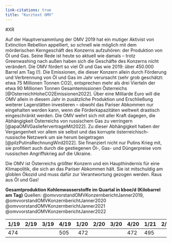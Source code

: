 ```yaml
---
link-citations: true
title: "Kurztext OMV"
---
```


#XR

Auf der Hauptversammlung der OMV 2019 hat ein mutiger Aktivist von Extinction Rebellion appelliert, so schnell wie möglich mit dem mörderischen Kerngeschäft des Konzerns aufzuhören: der Produktion von Öl und Gas. Seine Rede ist heute so aktuell wie damals – trotz Greenwashing nach außen haben sich die Geschäfte des Konzerns nicht verändert. Die OMV fördert so viel Öl und Gas wie 2019: über 450.000 Barrel am Tag (!). Die Emissionen, die dieser Konzern allein durch Förderung und Verbrennung von Öl und Gas im Jahr verursacht (sehr grob geschätzt: etwa 75 Millionen Tonnen CO2), entsprechen mehr als drei Vierteln der etwa 90 Millionen Tonnen Gesamtemissionen Österreichs [@OsterreichHoheCO2Emissionen2022]. Über eine Milliarde Euro will die OMV allein in diesem Jahr in zusätzliche Produktion und Erschließung weiterer Lagerstätten investieren – obwohl das Pariser Abkommen nur eingehalten werden kann, wenn die Förderkapazitäten weltweit drastisch eingeschränkt werden. Die OMV wehrt sich mit aller Kraft dagegen, die Abhängigkeit Österreichs von russischem Gas zu verringern [@apaOMVGasliefervertrageMit2022]. Zu dieser Abhängigkeit haben der Vergangenheit vor allem sie selbst und das korrupte österreichisch-russische Netzwerk um sie herum beigetragen [@pilzPutinsRechnungWird2022]. Sie finanziert nicht nur Putins Krieg mit, sie profitiert auch durch die gestiegenen Öl-, Gas- und Düngerpreise vom russischen Angriffskrieg auf die Ukraine. 

Die OMV ist Österreichs größter Konzern und ein Haupthindernis für eine Klimapolitik, die sich an das Pariser Abkommen hält. Sie ist mitschuldig am globlen Ökozid und muss dafür zur Verantwortung gezogen werden. Raus aus Öl und Gas! 


**Gesamtproduktion Kohlenwasserstoffe im Quartal in kboe/d (Kilobarrel am Tag)** Quellen: @omvvorstandOMVKonzernberichtJanner2019, @omvvorstandOMVKonzernberichtJanner2020 @omvvorstandOMVKonzernberichtJanner2021  @omvvorstandOMVKonzernberichtJanner2022 

| 1/19 | 2/19 | 3/19 | 4/19 | 1/20 | 2/20 | 3/20 | 4/20 | 1/21 | 2/21 | 3/21 | 4/21 | 1/22 |
|------|------|------|------|-----:|-----:|------|------|------|------|------|------|------|
| 474  |      |      | 505  |  472 |      |      | 472  | 495  |      |      | 491  | 457  |
